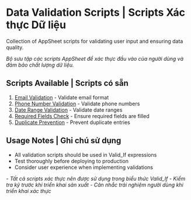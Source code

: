 # Data Validation Scripts | Scripts Xác thực Dữ liệu

Collection of AppSheet scripts for validating user input and ensuring data quality.

*Bộ sưu tập các scripts AppSheet để xác thực đầu vào của người dùng và đảm bảo chất lượng dữ liệu.*

## Scripts Available | Scripts có sẵn

1. [Email Validation](./email-validation.md) - Validate email format
2. [Phone Number Validation](./phone-validation.md) - Validate phone numbers
3. [Date Range Validation](./date-range-validation.md) - Validate date ranges
4. [Required Fields Check](./required-fields.md) - Ensure required fields are filled
5. [Duplicate Prevention](./duplicate-prevention.md) - Prevent duplicate entries

## Usage Notes | Ghi chú sử dụng

- All validation scripts should be used in Valid_If expressions
- Test thoroughly before deploying to production
- Consider user experience when implementing validations

*- Tất cả scripts xác thực nên được sử dụng trong biểu thức Valid_If*
*- Kiểm tra kỹ trước khi triển khai sản xuất*
*- Cân nhắc trải nghiệm người dùng khi triển khai xác thực*